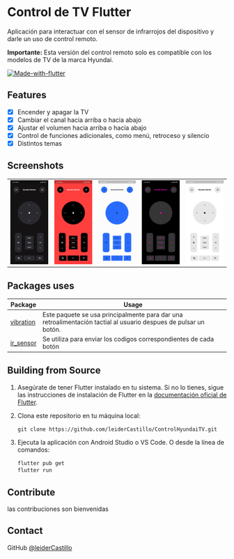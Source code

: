 # Control de TV Flutter

Aplicación para interactuar con el sensor de infrarrojos del dispositivo y darle un uso de control remoto.

**Importante:** Esta versión del control remoto solo es compatible con los modelos de TV de la marca Hyundai.


[![Made-with-flutter](https://img.shields.io/badge/Made%20with-Flutter-blue)](https://flutter.dev/)

## Features

- [x]  Encender y apagar la TV
- [x]  Cambiar el canal hacia arriba o hacia abajo
- [x]  Ajustar el volumen hacia arriba o hacia abajo
- [x]  Control de funciones adicionales, como menú, retroceso y silencio
- [x]  Distintos temas

## Screenshots
|  | |  |  |  |
|---------|---------|---------|---------|--------|
![Imagen 1](.readme_files/cap1.jpg) | ![Imagen 2](.readme_files/cap2.jpg) | ![Imagen 3](.readme_files/cap3.jpg) | ![Imagen](.readme_files/cap4.jpg) | ![Imagen 5](.readme_files/cap5.jpg)

## Packages uses

Package | Usage
------------ | -------------
[vibration](https://pub.dev/packages/vibration) | Este paquete se usa principalmente para dar una retroalimentación tactial al usuario despues de pulsar un botón.
[ir_sensor](https://pub.dev/packages/ir_sensor) | Se utiliza para enviar los codigos correspondientes de cada botón

## Building from Source

1. Asegúrate de tener Flutter instalado en tu sistema. Si no lo tienes, sigue las instrucciones de instalación de Flutter en la [documentación oficial de Flutter](https://flutter.dev/docs/get-started/install).

2. Clona este repositorio en tu máquina local:

   ```shell
   git clone https://github.com/leiderCastillo/ControlHyundaiTV.git
   ```
3. Ejecuta la aplicación con Android Studio o VS Code. O desde la línea de comandos:
   ```bash
   flutter pub get
   flutter run
   ```

## Contribute
las contribuciones son bienvenidas

## Contact
GitHub [@leiderCastillo](https://github.com/leiderCastillo/)
